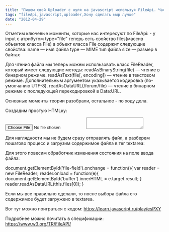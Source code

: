 ```yaml
---
title: "Пишем свой Uploader с нуля на javascript используя FileApi. Часть1"
tags: "fileApi,javascript,uploader,Хочу сделать мир лучше"
date: "2012-04-29"
---
```


Отметим ключевые моменты, которые нас интересуют по FileApi: - у input с атрибутом type="file" теперь есть свойство files(массив объектов класса File) а объект класса File содержит следующие свойства: name — имя файла type — MIME тип файла size — размер в байтах

Для чтения файла мы теперь можем использовать класс FileReader, который имеет следующие методы: readAsBinaryString(file) — чтение в бинарном режиме. readAsText(file[, encoding]) — чтение в текстовом режиме. Дополнительным аргументом указывается кодировка (по-умолчанию UTF-8). readAsDataURL(/forum/file) — чтение в бинарном режиме с последующей перекодировкой в Data:URL.

Основные моменты теории разобрали, остальное - по ходу дела.

Создадим простую HTMLку:

<input type="file" name="file" id="file-field"/> <textarea id="buffer"></textarea>

Для наглядности мы не будем сразу отправлять файл, а разберем пошагово процесс и загрузим содержимое файла в тег textarea:

Для этого повесим обработчик изменения состояния на поле ввода файла:

document.getElementById('file-field').onchange = function(){ var reader = new FileReader; reader.onload = function(e){ document.getElementById('buffer').innerHTML = e.target.result; } reader.readAsDataURL(this.files[0]); }

Если мы все правильно сделали, то после выбора файла его содержимое будет загружено в textarea.

Вот тут можно поиграться с кодом: https://learn.javascript.ru/play/esPXY

Подробнее можно почитать в спецификации: https://www.w3.org/TR/FileAPI/
